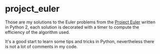 project_euler
=============

Those are my solutions to the Euler problems from the [Project Euler](http://projecteuler.net/) written in Python 2, each solution is decorated with a timer 
to compute the efficiency of the algorithm used.

It's a good start to learn some tips and tricks in Python, nevertheless there is not a lot of comments in my code.
